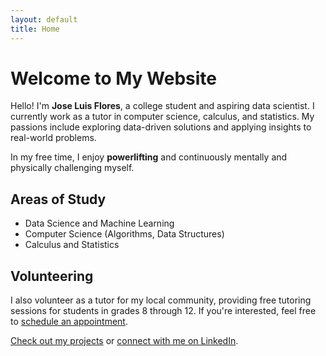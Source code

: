 ```yaml
---
layout: default
title: Home
---
```


# Welcome to My Website

Hello! I'm **Jose Luis Flores**, a college student and aspiring data scientist. I currently work as a tutor in computer science, calculus, and statistics. My passions include exploring data-driven solutions and applying insights to real-world problems.

In my free time, I enjoy **powerlifting** and continuously mentally and physically challenging myself.

## Areas of Study
- Data Science and Machine Learning
- Computer Science (Algorithms, Data Structures)
- Calculus and Statistics

## Volunteering
I also volunteer as a tutor for my local community, providing free tutoring sessions for students in grades 8 through 12. If you're interested, feel free to [schedule an appointment](https://docs.google.com/forms/d/e/1FAIpQLSd1rF5LPjOXTrUa49uipOUBAHnweVOT-RaY43YFupX0FUDXiA/viewform).

[Check out my projects](projects.md) or [connect with me on LinkedIn](https://www.linkedin.com/in/jose-luis-flores-645a1425a).
